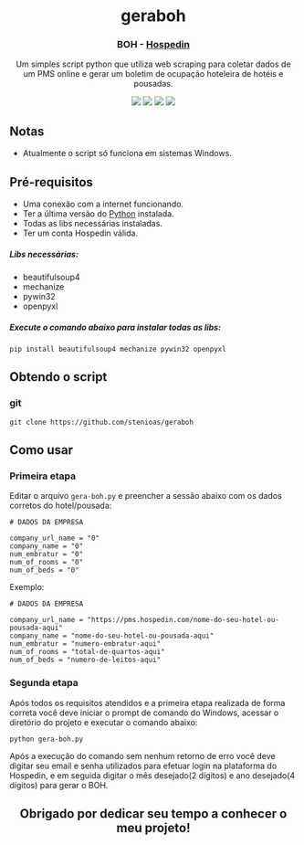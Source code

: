 <h1 align="center">
  geraboh
</h1>

<h3 align="center">
	BOH - <a href="https://hospedin.com/">Hospedin</a>
</h3>
<p align="center">Um simples script python que utiliza web scraping para coletar dados de um PMS online e gerar um boletim de ocupação hoteleira de hotéis e pousadas.</p>

<p align="center">
  <img src="https://img.shields.io/badge/Maintained%3F-No-red?style=for-the-badge">
  <img src="https://img.shields.io/github/license/stenioas/malpi?style=for-the-badge">
  <img src="https://img.shields.io/github/issues/stenioas/malpi?color=violet&style=for-the-badge">
  <img src="https://img.shields.io/github/stars/stenioas/malpi?style=for-the-badge">
</p>

## Notas
* Atualmente o script só funciona em sistemas Windows.

## Pré-requisitos

- Uma conexão com a internet funcionando.
- Ter a última versão do [Python](https://www.python.org/) instalada.
- Todas as libs necessárias instaladas.
- Ter um conta Hospedin válida.

##### Libs necessárias:
- beautifulsoup4
- mechanize
- pywin32
- openpyxl

##### Execute o comando abaixo para instalar todas as libs:

	pip install beautifulsoup4 mechanize pywin32 openpyxl

## Obtendo o script

### git
	git clone https://github.com/stenioas/geraboh

## Como usar

### Primeira etapa

Editar o arquivo `gera-boh.py` e preencher a sessão abaixo com os dados corretos do hotel/pousada:

    # DADOS DA EMPRESA

    company_url_name = "0"
    company_name = "0"
    num_embratur = "0"
    num_of_rooms = "0"
    num_of_beds = "0"
Exemplo:

	# DADOS DA EMPRESA
	
    company_url_name = "https://pms.hospedin.com/nome-do-seu-hotel-ou-pousada-aqui"
    company_name = "nome-do-seu-hotel-ou-pousada-aqui"
    num_embratur = "numero-embratur-aqui"
    num_of_rooms = "total-de-quartos-aqui"
    num_of_beds = "numero-de-leitos-aqui"

### Segunda etapa

Após todos os requisitos atendidos e a primeira etapa realizada de forma correta você deve iniciar o prompt de comando do Windows, acessar o diretório do projeto e executar o comando abaixo:

	python gera-boh.py

Após a execução do comando sem nenhum retorno de erro você deve digitar seu email e senha utilizados para efetuar login na plataforma do Hospedin, e em seguida digitar o mês desejado(2 dígitos) e ano desejado(4 dígitos) para gerar o BOH.

<h2 align="center">Obrigado por dedicar seu tempo a conhecer o meu projeto!</h2>


